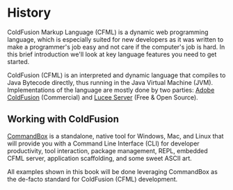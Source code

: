 # History

ColdFusion Markup Language (CFML) is a dynamic web programming language, which is especially suited for new developers as it was written to make a programmer's job easy and not care if the computer's job is hard. In this brief introduction we'll look at key language features you need to get started.

ColdFusion (CFML) is an interpreted and dynamic language that compiles to Java Bytecode directly, thus running in the Java Virtual Machine (JVM).  Implementations of the language are mostly done by two parties: [Adobe ColdFusion](http://www.adobe.com/products/coldfusion-family.html) (Commercial) and [Lucee Server](http://lucee.org/) (Free & Open Source).

## Working with ColdFusion

[CommandBox](https://www.ortussolutions.com/products/commandbox) is a standalone, native tool for Windows, Mac, and Linux that will provide you with a Command Line Interface (CLI) for developer productivity, tool interaction, package management, REPL, embedded CFML server, application scaffolding, and some sweet ASCII art. 

All examples shown in this book will be done leveraging CommandBox as the de-facto standard for ColdFusion (CFML) development.